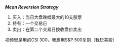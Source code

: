 ***Mean Reversion Strategy***

1. 买入：当日大盘跌幅最大的10支股票
2. 持有：一个交易日
3. 卖出：在第二个交易日按收盘价卖出

视频里是用的CSI 300，我想用S&P 500复刻（我玩美股）

